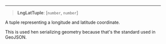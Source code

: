 ***

> **LngLatTuple**: \[`number`, `number`]

A tuple representing a longitude and latitude coordinate.

This is used hen serializing geometry because that's the standard used in
GeoJSON.
